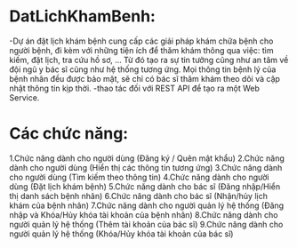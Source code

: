 # DatLichKhamBenh: 
-Dự án đặt lịch khám bệnh cung cấp các giải pháp khám chữa bệnh cho người bệnh, đi kèm với những tiện ích để thăm khám thông qua việc:
tìm kiếm, đặt lịch, tra cứu hồ sơ, ... Từ đó tạo ra sự tin tưởng cũng như an tâm về đội ngũ y bác sĩ cũng như hệ thống tương ứng.
Mọi thông tin bệnh lý của bệnh nhân đều được bảo mật, sẽ chỉ có bác sĩ thăm khám theo dõi và cập nhật thông tin kịp thời.
-thao tác đối với REST API để tạo ra một Web Service.
# Các chức năng: 
1.Chức năng dành cho người dùng (Đăng ký / Quên mật khẩu)
2.Chức năng dành cho người dùng (Hiển thị các thông tin tương ứng)
3.Chức năng dành cho người dùng (Tìm kiếm theo thông tin)
4.Chức năng dành cho người dùng (Đặt lịch khám bệnh)
5.Chức năng dành cho bác sĩ (Đăng nhập/Hiển thị danh sách bệnh nhân)
6.Chức năng dành cho bác sĩ (Nhận/hủy lịch khám của bệnh nhân)
7.Chức năng dành cho người quản lý hệ thống (Đăng nhập và Khóa/Hủy khóa tài khoản của bệnh nhân)
8.Chức năng dành cho người quản lý hệ thống (Thêm tài khoản của bác sĩ)
9.Chức năng dành cho người quản lý hệ thống (Khóa/Hủy khóa tài khoản của bác sĩ)
